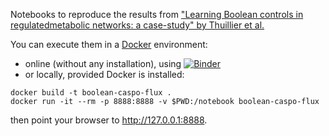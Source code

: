 
Notebooks to reproduce the results from ["Learning Boolean controls in regulatedmetabolic networks: a case-study" by Thuillier et al.](https://hal.archives-ouvertes.fr/hal-03207589)

You can execute them in a [Docker](https://docker.io) environment:
* online (without any installation), using [![Binder](https://mybinder.org/badge_logo.svg)](https://mybinder.org/v2/gh/bioasp/boolean-caspo-flux/main)
* or locally, provided Docker is installed:
```
docker build -t boolean-caspo-flux .
docker run -it --rm -p 8888:8888 -v $PWD:/notebook boolean-caspo-flux
```
then point your browser to http://127.0.0.1:8888.
